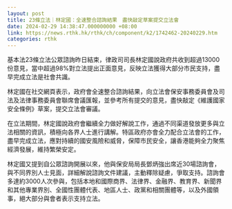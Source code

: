 ```yaml
---
layout: post
title: 23條立法｜林定國：全速整合諮詢結果　盡快敲定草案提交立法會
date: 2024-02-29 14:38:47.000000000 +08:00
link: https://news.rthk.hk/rthk/ch/component/k2/1742462-20240229.htm
categories: rthk
---
```


基本法23條立法公眾諮詢昨日結束，律政司司長林定國說政府共收到超過13000份意見，當中超過98%對立法提出正面意見，反映立法獲得大部分市民支持，盡早完成立法是社會共識。

林定國在社交網頁表示，政府會全速整合諮詢結果，向立法會保安事務委員會及司法及法律事務委員會聯席會議匯報，並參考所有提交的意見，盡快敲定《維護國家安全條例》草案，提交立法會審議。

在立法期間，林定國說政府會繼續全力做好解說工作，通過不同渠道發放更多與立法相關的資訊，積極向各界人士進行講解。特區政府亦會全力配合立法會的工作，盡早完成立法，應對持續的國安風險和威脅，保障市民安全，讓香港能夠全力聚焦經濟發展，維持繁榮安定。

林定國又提到自公眾諮詢開展以來，他與保安局局長鄧炳強出席近30場諮詢會，與不同界別人士見面，詳細解說諮詢文件建議，主動釋除疑慮，爭取支持。諮詢會多達約3000人次參與，包括本地和國際商界、法律界、金融界、教育界、新聞界和其他專業界別、全國性團體代表、地區人士、政黨和相關團體等，以及外國領事，絕大部分與會者表示支持立法。
